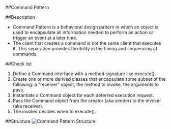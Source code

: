 ##Command Pattern

##Description

* Command Pattern is a behavioral design pattern in which an object is used to encapsulate all information needed to perform an action or trigger an event at a later time.
* The client that creates a command is not the same client that executes it. This separation provides flexibility in the timing and sequencing of commands. 

##Check list

1. Define a Command interface with a method signature like execute().
2. Create one or more derived classes that encapsulate some subset of the following: a "receiver" object, the method to invoke, the arguments to pass.
3. Instantiate a Command object for each deferred execution request.
4. Pass the Command object from the creator (aka sender) to the invoker (aka receiver).
5. The invoker decides when to execute().

##Structure
![Command Pattern Structure](https://cdn.rawgit.com/xala3pa/implementingDesignPatterns/master/java/commandPattern/command.gif) 
